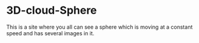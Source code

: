 # 3D-cloud-Sphere
This is a site where you all can see a sphere which is moving at a constant speed and has several images in it.
